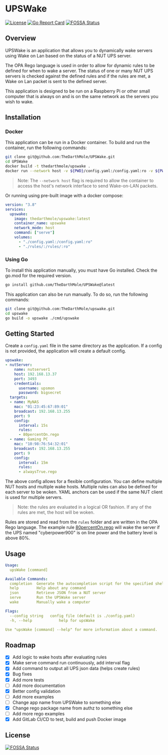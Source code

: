 # UPSWake

[![License](https://img.shields.io/badge/License-MIT-blue.svg)](LICENSE)
[![Go Report Card](https://goreportcard.com/badge/github.com/TheDarthMole/UPSWake)](https://goreportcard.com/report/github.com/TheDarthMole/UPSWake)
[![FOSSA Status](https://app.fossa.com/api/projects/git%2Bgithub.com%2FTheDarthMole%2Fupswake.svg?type=shield)](https://app.fossa.com/projects/git%2Bgithub.com%2FTheDarthMole%2Fupswake?ref=badge_shield)

## Overview

UPSWake is an application that allows you to dynamically wake servers using Wake on Lan based on the status of 
a NUT UPS server.

The OPA Rego language is used in order to allow for dynamic rules to be defined for when to wake a server. 
The status of one or many NUT UPS servers is checked against the defined rules and if the rules are met, 
a Wake on Lan packet is sent to the defined server.

This application is designed to be run on a Raspberry Pi or other small computer that is always on and is on the same 
network as the servers you wish to wake.

## Installation

### Docker

This application can be run in a Docker container. To build and run the container, run the following commands:

```bash
git clone git@github.com:TheDarthMole/UPSWake.git
cd UPSWake
docker build -t thedarthmole/upswake .
docker run --network host -v ${PWD}/config.yaml:/config.yaml:ro -v ${PWD}/rules:/rules/:ro --name upswake thedarthmole/upswake
```
> Note: The `--network host` flag is required to allow the container to access the host's network interface to send Wake-on-LAN packets.

Or running using pre-built image with a docker compose:

```docker-compose.yaml
version: "3.8"
services:
  upswake:
    image: thedarthmole/upswake:latest
    container_name: upswake
    network_mode: host
    command: ["serve"]
    volumes:
      - "./config.yaml:/config.yaml:ro"
      - "./rules/:/rules/:ro"
```

### Using Go

To install this application manually, you must have Go installed. Check the go.mod for the required version.

```bash
go install github.com/TheDarthMole/UPSWake@latest
```

This application can also be run manually. To do so, run the following commands:

```bash
git clone git@github.com:TheDarthMole/upswake.git
cd upswake
go build -o upswake ./cmd/upswake
```

## Getting Started

Create a `config.yaml` file in the same directory as the application.
If a config is not provided, the application will create a default config.

```yaml
upswake:
- nutServer:
    name: nutserver1
    host: 192.168.13.37
    port: 3493
    credentials:
      username: upsmon
      password: bigsecret
  targets:
  - name: MyNAS
    mac: "01:23:45:67:89:01"
    broadcast: 192.168.13.255
    port: 9
    config:
      interval: 15s
      rules:
      - 80percentOn.rego
  - name: Gaming PC
    mac: "10:98:76:54:32:01"
    broadcast: 192.168.13.255
    port: 9
    config:
      interval: 15m
      rules:
      - alwaysTrue.rego
```

The above config allows for a flexible configuration. 
You can define multiple NUT hosts and multiple wake hosts. 
Multiple rules can also be defined for each server to be woken.
YAML anchors can be used if the same NUT client is used for multiple servers.

> Note: the rules are evaluated in a logical OR fashion. If any of the rules are met, the host will be woken.

Rules are stored and read from the `rules` folder and are written in the OPA Rego language. 
The example rule [80percentOn.rego](./rules/80percentOn.rego) will wake the server if the UPS named "cyberpower900" is 
on line power and the battery level is above 80%.


## Usage

```yaml
Usage:
  upsWake [command]

Available Commands:
  completion  Generate the autocompletion script for the specified shell
  help        Help about any command
  json        Retrieve JSON from a NUT server
  serve       Run the UPSWake server
  wake        Manually wake a computer

Flags:
  --config string   config file (default is ./config.yaml)
  -h, --help            help for upsWake

Use "upsWake [command] --help" for more information about a command.
```

## Roadmap

- [x] Add logic to wake hosts after evaluating rules
- [x] Make serve command run continuously, add interval flag
- [x] Add command to output all UPS json data (helps create rules)
- [x] Bug fixes
- [x] Add more tests
- [ ] Add more documentation
- [x] Better config validation
- [ ] Add more examples
- [ ] Change app name from UPSWake to something else
- [x] Change rego package name from authz to something else
- [ ] Add more rego examples
- [x] Add GitLab CI/CD to test, build and push Docker image

## License
[![FOSSA Status](https://app.fossa.com/api/projects/git%2Bgithub.com%2FTheDarthMole%2Fupswake.svg?type=large)](https://app.fossa.com/projects/git%2Bgithub.com%2FTheDarthMole%2Fupswake?ref=badge_large)
